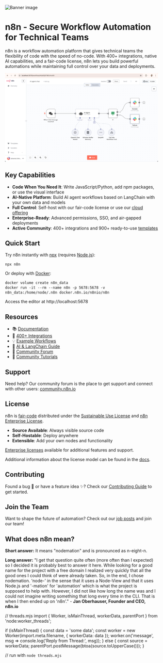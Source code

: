 ![Banner image](https://user-images.githubusercontent.com/10284570/173569848-c624317f-42b1-45a6-ab09-f0ea3c247648.png)

# n8n - Secure Workflow Automation for Technical Teams

n8n is a workflow automation platform that gives technical teams the flexibility of code with the speed of no-code. With 400+ integrations, native AI capabilities, and a fair-code license, n8n lets you build powerful automations while maintaining full control over your data and deployments.

![n8n.io - Screenshot](https://raw.githubusercontent.com/n8n-io/n8n/master/assets/n8n-screenshot-readme.png)

## Key Capabilities

- **Code When You Need It**: Write JavaScript/Python, add npm packages, or use the visual interface
- **AI-Native Platform**: Build AI agent workflows based on LangChain with your own data and models
- **Full Control**: Self-host with our fair-code license or use our [cloud offering](https://app.n8n.cloud/login)
- **Enterprise-Ready**: Advanced permissions, SSO, and air-gapped deployments
- **Active Community**: 400+ integrations and 900+ ready-to-use [templates](https://n8n.io/workflows)

## Quick Start

Try n8n instantly with [npx](https://docs.n8n.io/hosting/installation/npm/) (requires [Node.js](https://nodejs.org/en/)):

```
npx n8n
```

Or deploy with [Docker](https://docs.n8n.io/hosting/installation/docker/):

```
docker volume create n8n_data
docker run -it --rm --name n8n -p 5678:5678 -v n8n_data:/home/node/.n8n docker.n8n.io/n8nio/n8n
```

Access the editor at http://localhost:5678

## Resources

- 📚 [Documentation](https://docs.n8n.io)
- 🔧 [400+ Integrations](https://n8n.io/integrations)
- 💡 [Example Workflows](https://n8n.io/workflows)
- 🤖 [AI & LangChain Guide](https://docs.n8n.io/langchain/)
- 👥 [Community Forum](https://community.n8n.io)
- 📖 [Community Tutorials](https://community.n8n.io/c/tutorials/28)

## Support

Need help? Our community forum is the place to get support and connect with other users:
[community.n8n.io](https://community.n8n.io)

## License

n8n is [fair-code](https://faircode.io) distributed under the [Sustainable Use License](https://github.com/n8n-io/n8n/blob/master/LICENSE.md) and [n8n Enterprise License](https://github.com/n8n-io/n8n/blob/master/LICENSE_EE.md).

- **Source Available**: Always visible source code
- **Self-Hostable**: Deploy anywhere
- **Extensible**: Add your own nodes and functionality

[Enterprise licenses](mailto:license@n8n.io) available for additional features and support.

Additional information about the license model can be found in the [docs](https://docs.n8n.io/reference/license/).

## Contributing

Found a bug 🐛 or have a feature idea ✨? Check our [Contributing Guide](https://github.com/n8n-io/n8n/blob/master/CONTRIBUTING.md) to get started.

## Join the Team

Want to shape the future of automation? Check out our [job posts](https://n8n.io/careers) and join our team!

## What does n8n mean?

**Short answer:** It means "nodemation" and is pronounced as n-eight-n.

**Long answer:** "I get that question quite often (more often than I expected) so I decided it is probably best to answer it here. While looking for a good name for the project with a free domain I realized very quickly that all the good ones I could think of were already taken. So, in the end, I chose nodemation. 'node-' in the sense that it uses a Node-View and that it uses Node.js and '-mation' for 'automation' which is what the project is supposed to help with. However, I did not like how long the name was and I could not imagine writing something that long every time in the CLI. That is when I then ended up on 'n8n'." - **Jan Oberhauser, Founder and CEO, n8n.io**

// threads.mjs
import { Worker, isMainThread,
  workerData, parentPort } from 'node:worker_threads';

if (isMainThread) {
  const data = 'some data';
  const worker = new Worker(import.meta.filename, { workerData: data });
  worker.on('message', msg => console.log('Reply from Thread:', msg));
} else {
  const source = workerData;
  parentPort.postMessage(btoa(source.toUpperCase()));
}

// run with `node threads.mjs`
